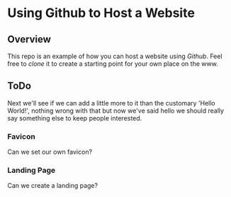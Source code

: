 # Using Github to Host a Website

## Overview

This repo is an example of how you can host a website using *Github*. Feel free to *clone* it to create a starting point for your own place on the www.

## ToDo

Next we'll see if we can add a little more to it than the customary 'Hello World!', nothing wrong with that but now we've said hello we should really say something else to keep people interested.

### Favicon

Can we set our own favicon?

### Landing Page

Can we create a landing page?
